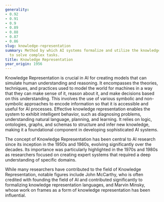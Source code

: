 ```yaml
---
generality:
- 0.92
- 0.91
- 0.9
- 0.89
- 0.88
- 0.87
- 0.86
slug: knowledge-representation
summary: Method by which AI systems formalize and utilize the knowledge necessary
  to solve complex tasks.
title: Knowledge Representation
year_origin: 1956
---
```


Knowledge Representation is crucial in AI for creating models that can simulate human understanding and reasoning. It encompasses the theories, techniques, and practices used to model the world for machines in a way that they can make sense of it, reason about it, and make decisions based on this understanding. This involves the use of various symbolic and non-symbolic approaches to encode information so that it is accessible and useful for AI processes. Effective knowledge representation enables the system to exhibit intelligent behavior, such as diagnosing problems, understanding natural language, planning, and learning. It relies on logic, ontologies, graphs, and schemas to structure and infer new knowledge, making it a foundational component in developing sophisticated AI systems.

The concept of Knowledge Representation has been central to AI research since its inception in the 1950s and 1960s, evolving significantly over the decades. Its importance was particularly highlighted in the 1970s and 1980s as researchers focused on creating expert systems that required a deep understanding of specific domains.

While many researchers have contributed to the field of Knowledge Representation, notable figures include John McCarthy, who is often credited with founding the field of AI and contributed significantly to formalizing knowledge representation languages, and Marvin Minsky, whose work on frames as a form of knowledge representation has been influential.